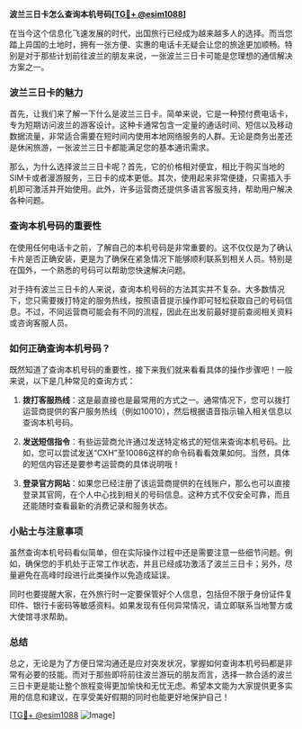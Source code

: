 **波兰三日卡怎么查询本机号码[[TG💪+ @esim1088](https://t.me/s/esim1088)]**

在当今这个信息化飞速发展的时代，出国旅行已经成为越来越多人的选择。而当您踏上异国的土地时，拥有一张方便、实惠的电话卡无疑会让您的旅途更加顺畅。特别是对于那些计划前往波兰的朋友来说，一张波兰三日卡可能是您理想的通信解决方案之一。

### 波兰三日卡的魅力

首先，让我们来了解一下什么是波兰三日卡。简单来说，它是一种预付费电话卡，专为短期访问波兰的游客设计。这种卡通常包含一定量的通话时间、短信以及移动数据流量，非常适合需要在短时间内使用本地网络服务的人群。无论是商务出差还是休闲旅游，一张波兰三日卡都能满足您的基本通讯需求。

那么，为什么选择波兰三日卡呢？首先，它的价格相对便宜，相比于购买当地的SIM卡或者漫游服务，三日卡的成本更低。其次，使用起来非常便捷，只需插入手机即可激活并开始使用。此外，许多运营商还提供多语言客服支持，帮助用户解决各种问题。

### 查询本机号码的重要性

在使用任何电话卡之前，了解自己的本机号码是非常重要的。这不仅仅是为了确认卡片是否正确安装，更是为了确保在紧急情况下能够顺利联系到相关人员。特别是在国外，一个熟悉的号码可以帮助您快速解决问题。

对于持有波兰三日卡的人来说，查询本机号码的方法其实并不复杂。大多数情况下，您只需要拨打特定的服务热线，按照语音提示操作即可轻松获取自己的号码信息。不过，不同运营商可能会有不同的流程，因此在出发前最好提前查阅相关资料或咨询客服人员。

### 如何正确查询本机号码？

既然知道了查询本机号码的重要性，接下来我们就来看看具体的操作步骤吧！一般来说，以下是几种常见的查询方式：

1. **拨打客服热线**：这是最直接也是最常用的方式之一。通常情况下，您可以拨打运营商提供的客户服务热线（例如10010），然后根据语音指示输入相关信息以查询本机号码。
   
2. **发送短信指令**：有些运营商允许通过发送特定格式的短信来查询本机号码。比如，您可以尝试发送“CXH”至10086这样的命令码看看效果如何。当然，具体的短信内容还是要参考运营商的具体说明哦！

3. **登录官方网站**：如果您已经注册了该运营商提供的在线账户，那么也可以直接登录其官网，在个人中心找到相关的号码信息。这种方式不仅安全可靠，而且还能随时查看最新的消费记录和服务状态。

### 小贴士与注意事项

虽然查询本机号码看似简单，但在实际操作过程中还是需要注意一些细节问题。例如，确保您的手机处于正常工作状态，并且已经成功激活了波兰三日卡；另外，尽量避免在高峰时段进行此类操作以免造成延误。

同时也要提醒大家，在外旅行时一定要保管好个人信息，包括但不限于身份证件复印件、银行卡密码等敏感资料。如果发现有任何异常情况，请立即联系当地警方或大使馆寻求帮助。

### 总结

总之，无论是为了方便日常沟通还是应对突发状况，掌握如何查询本机号码都是非常有必要的技能。而对于那些即将前往波兰游玩的朋友而言，选择一款合适的波兰三日卡更是能让整个旅程变得更加愉快和无忧无虑。希望本文能为大家提供更多实用的信息和建议，在享受美好假期的同时也能更好地保护自己！

[[TG💪+ @esim1088](https://t.me/s/esim1088) ![Image](https://i.postimg.cc/4NQfJmqS/Snipaste-2025-05-13-00-14-12.png)]